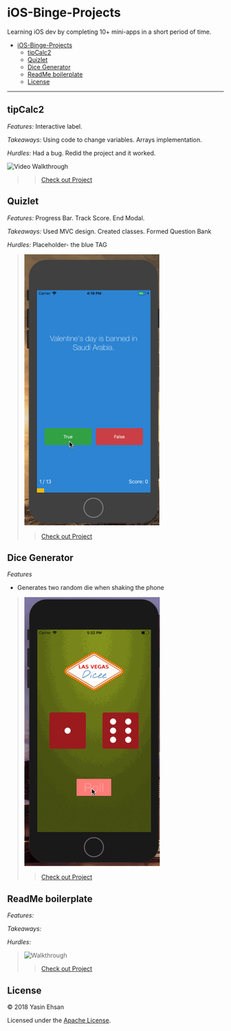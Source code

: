 # iOS-Binge-Projects
Learning iOS dev by completing 10+ mini-apps in a short period of time.


<!-- TOC depthFrom:1 depthTo:6 withLinks:1 updateOnSave:1 orderedList:0 -->

- [iOS-Binge-Projects](#ios-binge-projects)
	- [tipCalc2](#tipcalc2)
	- [Quizlet](#quizlet)
	- [Dice Generator](#dice-generator)
	- [ReadMe boilerplate](#readme-boilerplate)
	- [License](#license)

<!-- /TOC -->
- - - -

## tipCalc2
*Features:* Interactive label.

*Takeaways:* Using code to change variables. Arrays implementation.

*Hurdles:* Had a bug. Redid the project and it worked.

<img src='http://g.recordit.co/eJKcADVP3b.gif' title='Video Walkthrough' width='' alt='Video Walkthrough' />

>> [Check out Project](/tipCalc2)

## Quizlet
*Features:* Progress Bar. Track Score. End Modal.

*Takeaways:* Used MVC design. Created classes. Formed Question Bank

*Hurdles:* Placeholder- the blue TAG

> ![Walkthrough](demo/quiz.gif)
>> [Check out Project](/Quizlet)

## Dice Generator
*Features*
- Generates two random die when shaking the phone
> ![Walkthrough](demo/dicee.gif)
>> [Check out Project](/Dicee)

## ReadMe boilerplate
*Features:*

*Takeaways:*

*Hurdles:*

> ![Walkthrough](demo/)
>> [Check out Project](/)

## License
© 2018 Yasin Ehsan

Licensed under the [Apache License](LICENSE).
